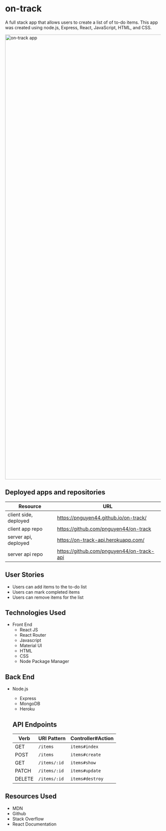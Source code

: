 # on-track

A full stack app that allows users to create a list of of to-do items.  This app was created using node.js, Express, React, JavaScript, HTML, and CSS.

<img width="1440" alt="on-track app" src="https://i.imgur.com/yeFiKx7.png">

## Deployed apps and repositories
| Resource   | URL            |
|------------|----------------|
| client side, deployed    | https://pnguyen44.github.io/on-track/             |
| client app repo   | https://github.com/pnguyen44/on-track            |
| server api, deployed | https://on-track-api.herokuapp.com/            |
| server api repo  | https://github.com/pnguyen44/on-track-api     |


## User Stories
- Users can add items to the to-do list
- Users can mark completed items
- Users can remove items for the list

## Technologies Used

- Front End
  - React JS
  - React Router
  - Javascript
  - Material UI
  - HTML
  - CSS
  - Node Package Manager

## Back End
- Node.js
  - Express
  - MongoDB
  - Heroku

  ## API Endpoints
  | Verb   | URI Pattern            | Controller#Action |
  |--------|------------------------|-------------------|
  | GET    | `/items`               | `items#index`     |
  | POST   | `/items`               | `items#create`    |
  | GET    | `/items/:id`           | `items#show`      |
  | PATCH  | `/items/:id`           | `items#update`    |
  | DELETE | `/items/:id`           | `items#destroy`   |


## Resources Used
- MDN
- Github
- Stack Overflow
- React Documentation
